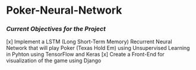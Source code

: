 # Poker-Neural-Network

### *Current Objectives for the Project*

[x] Implement a LSTM (Long Short-Term Memory) Recurrent Neural Network that will play Poker (Texas Hold Em) using Unsupervised Learning in Pyhton using TensorFlow and Keras
[x] Create a Front-End for visualization of the game using Django 
